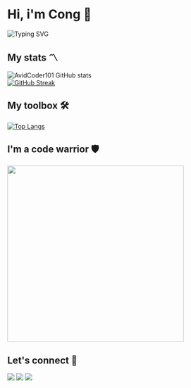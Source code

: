 # Hi, i'm Cong :wave:
![Typing SVG](https://readme-typing-svg.herokuapp.com?font=Architects+Daughter&color=7AF79A&size=30&lines=So+glad+we+met!)
## My stats :part_alternation_mark:
![AvidCoder101 GitHub stats](https://github-readme-stats.vercel.app/api?username=NooberCong&show_icons=true&theme=dark)
<br>
[![GitHub Streak](https://github-readme-streak-stats.herokuapp.com/?user=NooberCong&theme=dark)](https://git.io/streak-stats)
## My toolbox :hammer_and_wrench:
[![Top Langs](https://github-readme-stats.vercel.app/api/top-langs/?username=NooberCong&layout=compact&theme=dark)](https://github.com/anuraghazra/github-readme-stats)
## I'm a code warrior :shield:
[<img src= "https://www.codewars.com/users/NooberCong/badges/large" width= "400"/>](https://www.codewars.com/users/NooberCong)
## Let's connect :handshake:	
<a href="https://www.linkedin.com/in/nguy%E1%BB%85n-th%C3%A0nh-c%C3%B4ng-20a7a9174/"><img src="https://img.shields.io/badge/-Nguyen%20Thanh%20Cong-0077B5?style=flat&logo=Linkedin&logoColor=white"/></a>
<a href="https://www.facebook.com/toseetheworldistolive/"><img src="https://img.shields.io/badge/-Nguyen%20Thanh%20Cong-1877F2?style=flat&logo=Facebook&logoColor=white"/></a>
<a href="mailto:noobercong@gmail.com"><img src="https://img.shields.io/badge/-noobercong@gmail.com-D14836?style=flat&logo=Gmail&logoColor=white"/></a>
